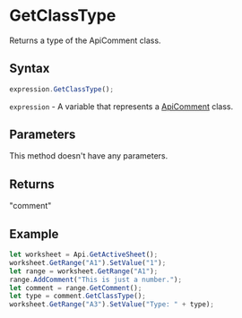 # GetClassType

Returns a type of the ApiComment class.

## Syntax

```javascript
expression.GetClassType();
```

`expression` - A variable that represents a [ApiComment](../ApiComment.md) class.

## Parameters

This method doesn't have any parameters.

## Returns

"comment"

## Example



```javascript editor-xlsx
let worksheet = Api.GetActiveSheet();
worksheet.GetRange("A1").SetValue("1");
let range = worksheet.GetRange("A1");
range.AddComment("This is just a number.");
let comment = range.GetComment();
let type = comment.GetClassType();
worksheet.GetRange("A3").SetValue("Type: " + type);
```
